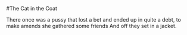 #The Cat in the Coat

There once was a pussy that lost a bet
and ended up in quite a debt,
to make amends
she gathered some friends
And off they set in a jacket.